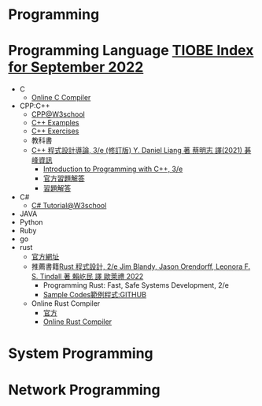 # Programming
# Programming Language [TIOBE Index for September 2022]()
- C
  - [Online C Compiler](https://www.onlinegdb.com/online_c_compiler) 
- CPP:C++
  - [CPP@W3school](https://www.w3schools.com/cpp/default.asp)
  - [C++ Examples](https://www.w3schools.com/cpp/cpp_examples.asp)
  - [C++ Exercises](https://www.w3schools.com/cpp/cpp_exercises.asp)
  - 教科書
  - [C++ 程式設計導論, 3/e (修訂版) Y. Daniel Liang 著 蔡明志 譯(2021) 碁峰資訊](https://www.tenlong.com.tw/products/9789865028367?list_name=srh)
    - [Introduction to Programming with C++, 3/e](http://liveexample.pearsoncmg.com/liang/cpp3e/exercisesolution.html)
    - [官方習題解答](http://liveexample.pearsoncmg.com/liang/cpp3e/exercisesolution.html)
    - [習題解答](https://github.com/Kevin-Oudai/my_cpp_solutions)
- C#
  - [C# Tutorial@W3school](https://www.w3schools.com/cs/index.php)
- JAVA
- Python
- Ruby
- go
- rust
  - [官方網址](https://www.rust-lang.org/) 
  - 推薦書籍[Rust 程式設計, 2/e  Jim Blandy, Jason Orendorff, Leonora F. S. Tindall 著 賴屹民 譯 歐萊禮 2022](https://www.tenlong.com.tw/products/9786263242326?list_name=c-rust)
    - Programming Rust: Fast, Safe Systems Development, 2/e
    - [Sample Codes範例程式:GITHUB](https://github.com/ProgrammingRust/examples)
  - Online Rust Compiler
    - [官方](https://play.rust-lang.org/) 
    - [Online Rust Compiler](https://www.tutorialspoint.com/compile_rust_online.php)

# System Programming

# Network Programming

